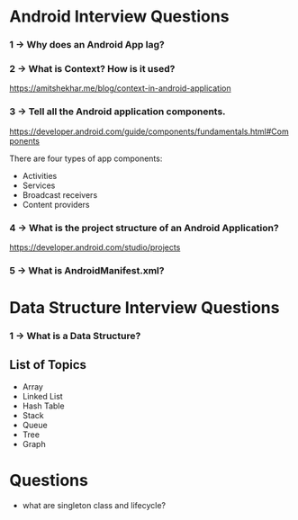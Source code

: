 # Android Interview Questions 

### 1 -> Why does an Android App lag?  
### 2 -> What is Context? How is it used?  
https://amitshekhar.me/blog/context-in-android-application
### 3 -> Tell all the Android application components.
https://developer.android.com/guide/components/fundamentals.html#Components

There are four types of app components: 

* Activities 
* Services
* Broadcast receivers
* Content providers
  
### 4 -> What is the project structure of an Android Application?
https://developer.android.com/studio/projects

### 5 -> What is AndroidManifest.xml?



# Data Structure Interview Questions 
### 1 -> What is a Data Structure?

## List of Topics
* Array
* Linked List
* Hash Table
* Stack
* Queue
* Tree
* Graph

# Questions 
* what are singleton class and lifecycle?

